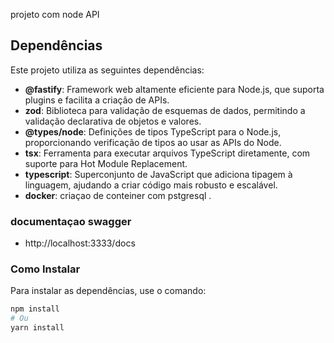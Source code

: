 projeto com node API 


## Dependências  

Este projeto utiliza as seguintes dependências:  

- **@fastify**: Framework web altamente eficiente para Node.js, que suporta plugins e facilita a criação de APIs.  
- **zod**: Biblioteca para validação de esquemas de dados, permitindo a validação declarativa de objetos e valores.  
- **@types/node**: Definições de tipos TypeScript para o Node.js, proporcionando verificação de tipos ao usar as APIs do Node.  
- **tsx**: Ferramenta para executar arquivos TypeScript diretamente, com suporte para Hot Module Replacement.  
- **typescript**: Superconjunto de JavaScript que adiciona tipagem à linguagem, ajudando a criar código mais robusto e escalável.  
- **docker**: criaçao de conteiner com pstgresql  .  

### documentaçao swagger
  - http://localhost:3333/docs
  
### Como Instalar  

Para instalar as dependências, use o comando:  

```bash  
npm install  
# Ou  
yarn install  
